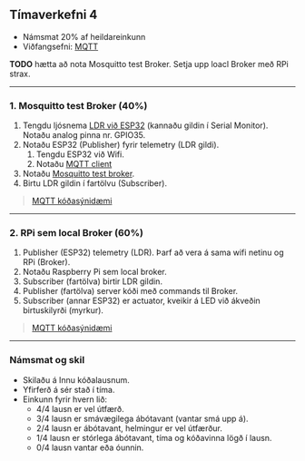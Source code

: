 ## Tímaverkefni 4

- Námsmat 20% af heildareinkunn
- Viðfangsefni: [MQTT](https://github.com/VESM3/IOT/wiki/MQTT) 

**TODO** hætta að nota Mosquitto test Broker. Setja upp loacl Broker með RPi strax.

---


### 1. Mosquitto test Broker (40%) 

1. Tengdu ljósnema [LDR við ESP32](https://esp32io.com/tutorials/esp32-light-sensor) (kannaðu gildin í Serial Monitor). Notaðu analog pinna nr. GPIO35.
1. Notaðu ESP32 (Publisher) fyrir telemetry (LDR gildi). 
   1. Tengdu ESP32 við Wifi.
   1. Notaðu [MQTT client](https://github.com/VESM3/IOT/blob/main/Efni/MQTT/readme.md#mqtt-client) 
1. Notaðu [Mosquitto test broker](https://test.mosquitto.org/).
1. Birtu LDR gildin í fartölvu (Subscriber).

> [MQTT kóðasýnidæmi](https://github.com/VESM3/IOT/blob/main/Efni/MQTT/readme.md#mqtt-s%C3%BDnid%C3%A6mi)

<!--
> When Wi-Fi drivers are enabled ADC2 cannot be used. Only 8 channels of ADC1 can be used.
-->

<!--
- [MicroPython – Getting Started with MQTT on ESP32](https://randomnerdtutorials.com/micropython-mqtt-esp32-esp8266/)
- [ESP32 MQTT client: HiveMQ and BME280 example](https://www.survivingwithandroid.com/esp32-mqtt-client-publish-and-subscribe/) 
-->

---

### 2. RPi sem local Broker (60%)

1. Publisher (ESP32) telemetry (LDR). Þarf að vera á sama wifi netinu og RPi (Broker).
1. Notaðu Raspberry Pi sem local broker.
1. Subscriber (fartölva) birtir LDR gildin.
1. Publisher (fartölva) server kóði með commands til Broker.
1. Subscriber (annar ESP32) er actuator, kveikir á LED við ákveðin birtuskilyrði (myrkur).

> [MQTT kóðasýnidæmi](https://github.com/VESM3/IOT/blob/main/Efni/MQTT/readme.md#mqtt-s%C3%BDnid%C3%A6mi)

---

<!--

### 3. Pottaplanta (30%)

Verkefnið er að mæla þarfir pottaplöntu með notkun tvo skynjara og svo vefsíðu til að birta mælingarnar. 
Við notum [jarðvegsmælir](https://github.com/VESM3/IOT/blob/main/Efni/soilsensor.md) til að kanna rakastig jarðveg svo við getum áttað okkur hvenær við þurfum að vökva plöntuna og ljósnema LDR til að kanna birtuþörf plöntunar. 

1. Publisher (ESP32) telemetry (LDR og jarðvegsmælir) á JSON sniðmáti.
1. Notaðu Raspberry Pi sem Broker.
1. Subscriber (fartölva eða RPi) birtir gögnin á vefsíðu.

<br>

**Bjargir:**
- [Arduino JSON](https://arduinojson.org/)
- [How to use MQTT in Flask](https://www.emqx.com/en/blog/how-to-use-mqtt-in-flask) 
- [Flask-MQTT documentation](https://flask-mqtt.readthedocs.io/en/latest/)
- [MQTT Web App using HTML, CSS and JavaScript](https://www.youtube.com/watch?v=rlnhd67PV-M&ab_channel=HighVoltages)

-->

<!--
- [Basic MQTT communication with flask-MQTT](https://felipeagq99.medium.com/basic-mqtt-communication-with-flask-mqtt-394864ecb0ef)
-->

### Námsmat og skil

- Skilaðu á Innu kóðalausnum.
- Yfirferð á sér stað í tíma. 
- Einkunn fyrir hvern lið: 
    - 4/4 lausn er vel útfærð.
    - 3/4 lausn er smávægilega ábótavant (vantar smá upp á).
    - 2/4 lausn er ábótavant, helmingur er vel útfærður.
    - 1/4 lausn er stórlega ábótavant, tíma og kóðavinna lögð í lausn.
    - 0/4 lausn vantar eða óunnin.
